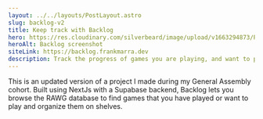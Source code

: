 ```yaml
---
layout: ../../layouts/PostLayout.astro
slug: backlog-v2
title: Keep track with Backlog
hero: https://res.cloudinary.com/silverbeard/image/upload/v1663294873/Portfolio/project%20pictures/Backlog_Home_Screen_ec3xgj.png
heroAlt: Backlog screenshot
siteLink: https://backlog.frankmarra.dev
description: Track the progress of games you are playing, and want to play
---
```


This is an updated version of a project I made during my General Assembly cohort. Built using NextJs with a Supabase backend, Backlog lets you browse the RAWG database to find games that you have played or want to play and organize them on shelves.

